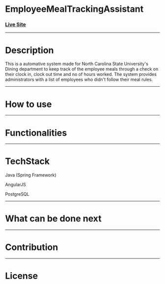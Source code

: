 # EmployeeMealTrackingAssistant

### [Live Site]()
---


# Description

This is a automative system made for North Carolina State University's Dining department to keep track of the employee meals through a check on their clock in, clock out time and no of hours worked.
The system provides administrators with a list of employees who didn't follow their meal rules.


---

# How to use

---
# Functionalities

---


# TechStack

Java (Spring Framework)

AngularJS

PostgreSQL


---
# What can be done next

---

# Contribution

---

# License





